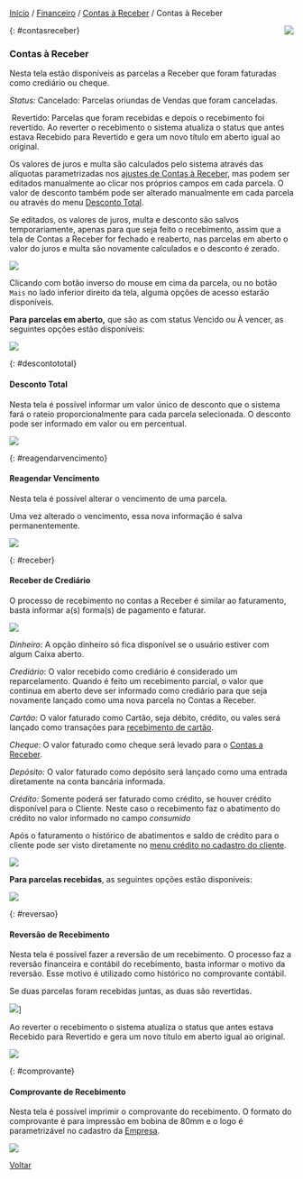 [Início](index.md) / [Financeiro](financeiro.md) /  [Contas à Receber](financeiro.md#financeirocontasreceber) / Contas à Receber

<a href="http://docs.continentenuvem.com.br/dicas.html#dicas"><img align="right" src="http://docs.continentenuvem.com.br/images/dicas.jpg"></a>



{: #contasreceber}

### Contas à Receber

Nesta tela estão disponíveis as parcelas a Receber que foram faturadas como crediário ou cheque.

*Status:* Cancelado: Parcelas oriundas de Vendas que foram canceladas.

​             Revertido: Parcelas que foram recebidas e depois o recebimento foi revertido. Ao reverter o recebimento o sistema atualiza o status que antes estava Recebido para Revertido e gera um novo título em aberto igual ao original.

Os valores de juros e multa são calculados pelo sistema através das alíquotas parametrizadas nos [ajustes de Contas à Receber](sistema_ajustes_contas_receber.md#contasreceber), mas podem ser editados manualmente  ao clicar nos próprios campos em cada parcela. O valor de desconto também pode ser alterado manualmente em cada parcela ou através do menu [Desconto Total](financeiro_contas_receber.md#descontototal).

Se editados, os valores de juros, multa e desconto são salvos temporariamente, apenas para que seja feito o recebimento, assim que a tela de Contas a Receber for fechado e reaberto, nas parcelas em aberto o valor do juros e multa são novamente calculados  e o desconto é zerado.

![](images/financeiro_contas_receber_descontolinha.jpg)



Clicando com botão inverso do mouse em cima da parcela,  ou no botão `Mais` no lado inferior direito da tela, alguma opções de acesso estarão disponíveis.

**Para parcelas em aberto,** que são as com status Vencido ou À vencer, as seguintes opções estão disponíveis:

![](images/financeiro_contas_receber.jpg)



{: #descontototal}

#### Desconto Total

Nesta tela é possível informar um valor único de desconto que o sistema fará o rateio proporcionalmente para cada parcela selecionada. O desconto pode ser informado em valor ou em percentual.

![](images/financeiro_contas_receber_descontototal.jpg)



{: #reagendarvencimento}

#### Reagendar Vencimento


Nesta tela  é possível alterar o vencimento de uma parcela.

Uma vez alterado o vencimento, essa nova informação é salva permanentemente.



![](images/financeiro_contas_receber_reagendar.jpg)



{: #receber}

#### Receber de Crediário

O processo de recebimento no contas a Receber é similar ao faturamento, basta informar a(s) forma(s) de pagamento e faturar.

![](images/financeiro_contas_receber_receber.jpg) 

*Dinheiro*: A opção dinheiro só fica disponível se o usuário estiver com algum Caixa aberto.

*Crediário*:  O valor recebido como crediário é considerado um reparcelamento. Quando é feito um recebimento parcial, o valor que continua em aberto deve ser informado como crediário para que seja novamente lançado como uma nova parcela no Contas a Receber.

*Cartão:* O valor faturado como Cartão, seja débito, crédito, ou vales será lançado como transações para [recebimento de cartão](financeiro_administradora_cartao.md#recebimento).

*Cheque*:  O valor faturado como cheque será levado para o [Contas a Receber](financeiro_contas_receber.md#contasreceber).

*Depósito:* O valor faturado como depósito será lançado como uma entrada diretamente na conta bancária informada.

*Crédito:* Somente poderá ser faturado como crédito, se houver crédito disponível para o Cliente. Neste caso o recebimento faz o abatimento do crédito no valor informado no campo *consumido*

Após o faturamento o histórico de abatimentos e saldo de crédito para o cliente pode ser visto diretamente no [menu crédito no cadastro do cliente](vendas_cliente.md#credito).

![](C:/Users/carin/Documents/GitHub/continente-parent/docs/images/vendas_venda_faturamento_pagamento_credito.jpg)



**Para parcelas recebidas**, as seguintes opções estão disponíveis:

![](images/financeiro_contas_receber_recebido.jpg)



{: #reversao}

#### Reversão de Recebimento

Nesta tela  é possível fazer a reversão de um recebimento. O processo faz a reversão financeira e contábil do recebimento, basta informar o motivo da reversão. Esse motivo é utilizado como histórico no comprovante contábil.

Se duas parcelas foram recebidas juntas, as duas são revertidas.

![](images/financeiro_contas_receber_reversao.jpg)]



Ao reverter o recebimento o sistema atualiza o status que antes estava Recebido para Revertido e gera um novo título em aberto igual ao original.

![](images/financeiro_contas_receber_revertido.jpg)



{: #comprovante}

#### Comprovante de Recebimento

Nesta tela  é possível imprimir o comprovante do recebimento. O formato do comprovante é para impressão em bobina de 80mm e o logo é parametrizável no cadastro da [Empresa](administracao_empresa.md#logo).

![](images/financeiro_contas_receber_comprovante.jpg)





[Voltar](financeiro.md#financeirocontasreceber)

